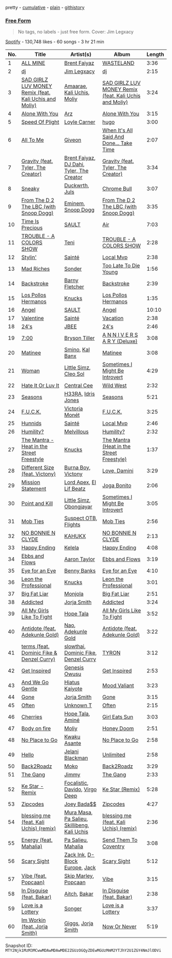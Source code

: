 pretty - [cumulative](/playlists/cumulative/37i9dQZF1DX6mMeq1VVekF.md) - [plain](/playlists/plain/37i9dQZF1DX6mMeq1VVekF) - [githistory](https://github.githistory.xyz/mackorone/spotify-playlist-archive/blob/main/playlists/plain/37i9dQZF1DX6mMeq1VVekF)

### [Free Form](https://open.spotify.com/playlist/37i9dQZF1DX6mMeq1VVekF)

> No tags, no labels \- just free form\. Cover: Jim Legxacy

[Spotify](https://open.spotify.com/user/spotify) - 130,748 likes - 60 songs - 3 hr 21 min

| No. | Title | Artist(s) | Album | Length |
|---|---|---|---|---|
| 1 | [ALL MINE](https://open.spotify.com/track/3XgGQ1wjo5khvq2UImjyNF) | [Brent Faiyaz](https://open.spotify.com/artist/3tlXnStJ1fFhdScmQeLpuG) | [WASTELAND](https://open.spotify.com/album/0PHMNbcgHfzSUALlfk7wGg) | 3:36 |
| 2 | [dj](https://open.spotify.com/track/3FkE7rIbfrkD5JluAGZtlt) | [Jim Legxacy](https://open.spotify.com/artist/7IrBqZo6diq3hV3GpUhrs2) | [dj](https://open.spotify.com/album/3muBhysPm7Fo5M7NiFLNLp) | 2:15 |
| 3 | [SAD GIRLZ LUV MONEY Remix \(feat\. Kali Uchis and Moliy\)](https://open.spotify.com/track/09gysnJpfQ3ublBmJDfcEC) | [Amaarae](https://open.spotify.com/artist/21UPYSRWFKwtqvSAnFnSvS), [Kali Uchis](https://open.spotify.com/artist/1U1el3k54VvEUzo3ybLPlM), [Moliy](https://open.spotify.com/artist/2hVWBpjLW4Q7fboYz2pVYK) | [SAD GIRLZ LUV MONEY Remix \(feat\. Kali Uchis and Moliy\)](https://open.spotify.com/album/4q4rHdKxyCzxuQrPcdjPyC) | 3:24 |
| 4 | [Alone With You](https://open.spotify.com/track/0W7brFokN6QtGRNp32RCQP) | [Arz](https://open.spotify.com/artist/369T15zvlCiF4zAzdZNhQL) | [Alone With You](https://open.spotify.com/album/1nTaMUZsk7VOqjpY0WQHWb) | 3:15 |
| 5 | [Speed Of Plight](https://open.spotify.com/track/1t2YGrS7RAznI7zFR0aIIP) | [Loyle Carner](https://open.spotify.com/artist/4oDjh8wNW5vDHyFRrDYC4k) | [hugo](https://open.spotify.com/album/3McfY0EGNjsrVdYa9ZnoSH) | 3:00 |
| 6 | [All To Me](https://open.spotify.com/track/5JycxhApZmzbA4xSwvqh6k) | [Giveon](https://open.spotify.com/artist/4fxd5Ee7UefO4CUXgwJ7IP) | [When It's All Said And Done..\. Take Time](https://open.spotify.com/album/1otOJAtgvO5VCBL4Gykrrd) | 2:07 |
| 7 | [Gravity \(feat\. Tyler, The Creator\)](https://open.spotify.com/track/6u3CPnFMKANYgfdiifFOiJ) | [Brent Faiyaz](https://open.spotify.com/artist/3tlXnStJ1fFhdScmQeLpuG), [DJ Dahi](https://open.spotify.com/artist/5BozIJTTNCufaZpjhy2der), [Tyler, The Creator](https://open.spotify.com/artist/4V8LLVI7PbaPR0K2TGSxFF) | [Gravity \(feat\. Tyler, The Creator\)](https://open.spotify.com/album/6ymw9w3tGhxVGBskQAhsvm) | 3:34 |
| 8 | [Sneaky](https://open.spotify.com/track/6XkG4MmrybBwPUm2d4wD0c) | [Duckwrth](https://open.spotify.com/artist/6I3MElirhT5t6Kf7p0hGk9), [Juls](https://open.spotify.com/artist/7BIkk865pwBrSZetA8Izic) | [Chrome Bull](https://open.spotify.com/album/3IJE33ruLyvq3yCiJubw4g) | 3:07 |
| 9 | [From The D 2 The LBC \(with Snoop Dogg\)](https://open.spotify.com/track/7My9ca9QEIR8MvIOdIrTWA) | [Eminem](https://open.spotify.com/artist/7dGJo4pcD2V6oG8kP0tJRR), [Snoop Dogg](https://open.spotify.com/artist/7hJcb9fa4alzcOq3EaNPoG) | [From The D 2 The LBC \(with Snoop Dogg\)](https://open.spotify.com/album/6F4ObGnJwwV5W4uLFHnNoT) | 3:35 |
| 10 | [Time Is Precious](https://open.spotify.com/track/6hdFvWuFjmoxJjSeEjiJpg) | [SAULT](https://open.spotify.com/artist/1uRxRKC7d9zwYGSRflTKDR) | [Air](https://open.spotify.com/album/7KR3GaBmiaydLWXrzHDKMt) | 7:03 |
| 11 | [TROUBLE \- A COLORS SHOW](https://open.spotify.com/track/7bhyLtr2FFiL9Psq42UNiw) | [Teni](https://open.spotify.com/artist/3ukrG1BmfEiuo0KDj8YTTS) | [TROUBLE \- A COLORS SHOW](https://open.spotify.com/album/4FdZWXrvbPEXhWuyCZaF5Q) | 2:28 |
| 12 | [Stylin'](https://open.spotify.com/track/0SLE0Ym3WhxfHSDR7Qd5pf) | [Sainté](https://open.spotify.com/artist/3DEdNjxF3ea9taOMCXouZ6) | [Local Mvp](https://open.spotify.com/album/02gUzFCFgKdsj8p1KcnASN) | 2:38 |
| 13 | [Mad Riches](https://open.spotify.com/track/0vA6Nhloi5UX2jmqX5Tvk9) | [Sonder](https://open.spotify.com/artist/2ICR2m4hOBPhaYiZB3rnLW) | [Too Late To Die Young](https://open.spotify.com/album/4MB6xXwCYtFbBW4ReqUWJn) | 1:56 |
| 14 | [Backstroke](https://open.spotify.com/track/5Zbn1bJ3yxodPIRgJCp9xh) | [Barny Fletcher](https://open.spotify.com/artist/5q9zHGohILrZ2j1bSL1VeG) | [Backstroke](https://open.spotify.com/album/6anKu2hrikzTux91WoVeuD) | 2:39 |
| 15 | [Los Pollos Hermanos](https://open.spotify.com/track/6hlrui656yBRUb3qGkd5lH) | [Knucks](https://open.spotify.com/artist/6W4vm8P3JFQboO4cvHeqaa) | [Los Pollos Hermanos](https://open.spotify.com/album/766Mv8IX7ddrwGr9jiSKjM) | 1:35 |
| 16 | [Angel](https://open.spotify.com/track/3WSRFKYZ9PmoFsfHb3vE3V) | [SAULT](https://open.spotify.com/artist/1uRxRKC7d9zwYGSRflTKDR) | [Angel](https://open.spotify.com/album/3b4R5cIr9AuzhOeqxTIsyc) | 10:10 |
| 17 | [Valentine](https://open.spotify.com/track/6ndkXjUShE5RQrUE1fRzs6) | [Sainté](https://open.spotify.com/artist/3DEdNjxF3ea9taOMCXouZ6) | [Vacation](https://open.spotify.com/album/4X0aPpHZQ1prmH7Wzm24ji) | 2:38 |
| 18 | [24's](https://open.spotify.com/track/6pe4kkc27IKSkubhLY7a5C) | [JBEE](https://open.spotify.com/artist/3LIh5lV3zpZkgmO0K6R6bq) | [24's](https://open.spotify.com/album/2zrwoynjMVDV6vsSwkwpNP) | 2:46 |
| 19 | [7:00](https://open.spotify.com/track/7LJZyNjN5U0LdYSBQ9hlLz) | [Bryson Tiller](https://open.spotify.com/artist/2EMAnMvWE2eb56ToJVfCWs) | [A N N I V E R S A R Y \(Deluxe\)](https://open.spotify.com/album/272GPDEjWzJtyZfHDWFXBy) | 3:08 |
| 20 | [Matinee](https://open.spotify.com/track/5c5lCOFiMF14K2pzYep4wo) | [Smino](https://open.spotify.com/artist/1ybINI1qPiFbwDXamRtwxD), [Kal Banx](https://open.spotify.com/artist/2TYRz7cFNZNPLUWRijsJNL) | [Matinee](https://open.spotify.com/album/238YXuMQe6bGCSqZ3A57EY) | 3:08 |
| 21 | [Woman](https://open.spotify.com/track/60GM1mA58L7SYD1bLQXBho) | [Little Simz](https://open.spotify.com/artist/6eXZu6O7nAUA5z6vLV8NKI), [Cleo Sol](https://open.spotify.com/artist/3ETLPQkcEd7z4k3IbZmXMq) | [Sometimes I Might Be Introvert](https://open.spotify.com/album/4nOym5RKE8Opauf3rMxPAW) | 4:29 |
| 22 | [Hate It Or Luv It](https://open.spotify.com/track/5CpnjR6DE6X3PFvmKqrw1l) | [Central Cee](https://open.spotify.com/artist/5H4yInM5zmHqpKIoMNAx4r) | [Wild West](https://open.spotify.com/album/0aAVMtHuK9wX1mQozWvdSZ) | 2:32 |
| 23 | [Seasons](https://open.spotify.com/track/1GkofJJt1Uaz5z4ch6ooLM) | [H33RA](https://open.spotify.com/artist/1NHGoS1F3ejgcKg5sE95LM), [Idris Jones](https://open.spotify.com/artist/46qyLqPPSLO54RLTHMV2QC) | [Seasons](https://open.spotify.com/album/13H6kGywIed09VEPyCw9gW) | 5:21 |
| 24 | [F.U.C.K.](https://open.spotify.com/track/0iDuW211AjTsYDPsLxyqX4) | [Victoria Monét](https://open.spotify.com/artist/63XBtGSEZINSyXylZxEUbv) | [F.U.C.K.](https://open.spotify.com/album/5ECJ8Rfo3VvvGz7MeBfhFC) | 3:25 |
| 25 | [Hunnids](https://open.spotify.com/track/1N4WFXhgmkrTRxK0X7R90u) | [Sainté](https://open.spotify.com/artist/3DEdNjxF3ea9taOMCXouZ6) | [Local Mvp](https://open.spotify.com/album/02gUzFCFgKdsj8p1KcnASN) | 2:46 |
| 26 | [Humility?](https://open.spotify.com/track/2voww0mdtDJa6gREsW8jIq) | [Melvillous](https://open.spotify.com/artist/0rP1JrlHuwm3oS32Hpli8J) | [Humility?](https://open.spotify.com/album/2fA7m2kL9XtV1UzF03igLI) | 2:32 |
| 27 | [The Mantra \- Heat in the Street Freestyle](https://open.spotify.com/track/58E4qtpkOmMqbJxHM1dm6I) | [Knucks](https://open.spotify.com/artist/6W4vm8P3JFQboO4cvHeqaa) | [The Mantra \(Heat in the Street Freestyle\)](https://open.spotify.com/album/3dZaDT52KPLtRFvt7xs3AD) | 1:37 |
| 28 | [Different Size \(feat\. Victony\)](https://open.spotify.com/track/0s5nhb6ts6uCKAVnGg46y6) | [Burna Boy](https://open.spotify.com/artist/3wcj11K77LjEY1PkEazffa), [Victony](https://open.spotify.com/artist/1E5hfn5BduN2nnoZCJmUVG) | [Love, Damini](https://open.spotify.com/album/6kgDkAupBVRSqbJPUaTJwQ) | 3:29 |
| 29 | [Mission Statement](https://open.spotify.com/track/4kyHipa75LPFlURL75JJDQ) | [Lord Apex](https://open.spotify.com/artist/052uglZ4PgpVs8YxEOViXz), [El Lif Beatz](https://open.spotify.com/artist/0HBQtIkqXtoKagoPOgxK8k) | [Joga Bonito](https://open.spotify.com/album/1GiqIEh3GOENNRNcqEbymm) | 2:06 |
| 30 | [Point and Kill](https://open.spotify.com/track/52y4KhkcAbYcogFg2u7UVP) | [Little Simz](https://open.spotify.com/artist/6eXZu6O7nAUA5z6vLV8NKI), [Obongjayar](https://open.spotify.com/artist/6l7R1jntPahGxwJt7Tky8h) | [Sometimes I Might Be Introvert](https://open.spotify.com/album/4nOym5RKE8Opauf3rMxPAW) | 3:05 |
| 31 | [Mob Ties](https://open.spotify.com/track/5U5isNSylokILAW2uvHNKV) | [Suspect OTB](https://open.spotify.com/artist/6UmdRN4VAfN58ZCLYGGBDE), [Flights](https://open.spotify.com/artist/7a0XICIJSvpVWQW6I7T2mv) | [Mob Ties](https://open.spotify.com/album/6ZB0YUbV1yhGuhAWdIv77s) | 2:56 |
| 32 | [NO BONNIE N CLYDE](https://open.spotify.com/track/31EJY5zvDJhQdfXc7g4V7T) | [KAHUKX](https://open.spotify.com/artist/3OkbxDtag6zvVnAaa9YLLC) | [NO BONNIE N CLYDE](https://open.spotify.com/album/5E1DYCj30VW0PshMibXmFm) | 2:13 |
| 33 | [Happy Ending](https://open.spotify.com/track/3nv43IARMsDxgfHHpEfeCQ) | [Kelela](https://open.spotify.com/artist/1U0sIzpRtDkvu1hXXzxh60) | [Happy Ending](https://open.spotify.com/album/4qInGWd8oKXlKxZCdqS8EL) | 4:08 |
| 34 | [Ebbs and Flows](https://open.spotify.com/track/7fv831b61zLwfA1d6Vp17f) | [Aaron Taylor](https://open.spotify.com/artist/1evO4fwLsEkkPGq32dCix7) | [Ebbs and Flows](https://open.spotify.com/album/6ymZzUwgOwGaevvamG568v) | 3:19 |
| 35 | [Eye for an Eye](https://open.spotify.com/track/1KjxNspmKdAncNRGNggUGk) | [Benny Banks](https://open.spotify.com/artist/6VkIVwkujaxm1wSNdhjUrg) | [Eye for an Eye](https://open.spotify.com/album/06ttneqqTXDO9pGsRGzRO7) | 4:10 |
| 36 | [Leon the Professional](https://open.spotify.com/track/0mT2c2MV6tqY7T3bs6JgwN) | [Knucks](https://open.spotify.com/artist/6W4vm8P3JFQboO4cvHeqaa) | [Leon the Professional](https://open.spotify.com/album/1NG1UlXaxBYm25tBEa5a9l) | 3:01 |
| 37 | [Big Fat Liar](https://open.spotify.com/track/0zMulZKhUroYHauRqdp9j3) | [Monjola](https://open.spotify.com/artist/1hwy1qY69O1tCOAm7MYeq6) | [Big Fat Liar](https://open.spotify.com/album/79Ls4iSOgSuuLoYn0wJmDt) | 2:51 |
| 38 | [Addicted](https://open.spotify.com/track/3vMtiUewPWlK5UsIlE8lIy) | [Jorja Smith](https://open.spotify.com/artist/1CoZyIx7UvdxT5c8UkMzHd) | [Addicted](https://open.spotify.com/album/4oGNxeyb9Qe4LcS98Szhcs) | 3:24 |
| 39 | [All My Girls Like To Fight](https://open.spotify.com/track/6rCuplMDiFQVSca77OQocz) | [Hope Tala](https://open.spotify.com/artist/74CcYmmNeHKe5PrZaISk8e) | [All My Girls Like To Fight](https://open.spotify.com/album/0ajMPNNALiabIrvCCaCKcl) | 3:52 |
| 40 | [Antidote \(feat\. Adekunle Gold\)](https://open.spotify.com/track/1ndeyZurGdaWqLh3srX0ia) | [Nao](https://open.spotify.com/artist/7aFTOGFDEqDtJUCziLVsVC), [Adekunle Gold](https://open.spotify.com/artist/2IK173RXLiCSQ8fhDlAb3s) | [Antidote \(feat\. Adekunle Gold\)](https://open.spotify.com/album/3KQZiAYQg3kXCKPKKNDdbX) | 3:22 |
| 41 | [terms \(feat\. Dominic Fike & Denzel Curry\)](https://open.spotify.com/track/2iwLygOHE2YStc23isxS3b) | [slowthai](https://open.spotify.com/artist/3r1XkJ7vCs8kHBSzGvPLdP), [Dominic Fike](https://open.spotify.com/artist/6USv9qhCn6zfxlBQIYJ9qs), [Denzel Curry](https://open.spotify.com/artist/6fxyWrfmjcbj5d12gXeiNV) | [TYRON](https://open.spotify.com/album/7qE3WaOVAAIxgH8WtjbBBj) | 3:12 |
| 42 | [Get Inspired](https://open.spotify.com/track/4Og0uXMYqouN7xOQ7u8jiW) | [Genesis Owusu](https://open.spotify.com/artist/1HvH97rzvCH6lfnLlgyfke) | [Get Inspired](https://open.spotify.com/album/2aBGFRtuLyivUnE2TF1FrD) | 2:53 |
| 43 | [And We Go Gentle](https://open.spotify.com/track/3PHgxKy3nKy0v9KvUtHl8g) | [Hiatus Kaiyote](https://open.spotify.com/artist/43JlwunhXm1oqdKyOa2Z9Y) | [Mood Valiant](https://open.spotify.com/album/456WeVeZk38VJuqg2sL7QG) | 3:23 |
| 44 | [Gone](https://open.spotify.com/track/1wFwyUWoNFdr0Fl0QygxZ2) | [Jorja Smith](https://open.spotify.com/artist/1CoZyIx7UvdxT5c8UkMzHd) | [Gone](https://open.spotify.com/album/6v6x88d6F3VhxiCL6j4Qhn) | 3:15 |
| 45 | [Often](https://open.spotify.com/track/2utO4r7BTh4TnquhcGsBrU) | [Unknown T](https://open.spotify.com/artist/3iAhNz3e31lBuXYOsqGsf3) | [Often](https://open.spotify.com/album/29SFjH5fzSE7tE0PIqmIQx) | 2:15 |
| 46 | [Cherries](https://open.spotify.com/track/13z7RLPmgupzRwQY9NiTZU) | [Hope Tala](https://open.spotify.com/artist/74CcYmmNeHKe5PrZaISk8e), [Aminé](https://open.spotify.com/artist/3Gm5F95VdRxW3mqCn8RPBJ) | [Girl Eats Sun](https://open.spotify.com/album/6Go01eX2LbvalYrTF8r8Ps) | 3:03 |
| 47 | [Body on fire](https://open.spotify.com/track/3VgCXhYG94j4EXJWhgm1mQ) | [Moliy](https://open.spotify.com/artist/2hVWBpjLW4Q7fboYz2pVYK) | [Honey Doom](https://open.spotify.com/album/3TvKmSxLeUCvQpNRgnVgN3) | 2:51 |
| 48 | [No Place to Go](https://open.spotify.com/track/5BZNwpikNrrsEJMO2WB75Y) | [Kwaku Asante](https://open.spotify.com/artist/2aUr9B6iwO3eYiEHJIpB0M) | [No Place to Go](https://open.spotify.com/album/1TZGnPEGfPSfK9H2TBUkxX) | 2:58 |
| 49 | [Hello](https://open.spotify.com/track/2dPljTAcJMuHXwojPtsv3h) | [Jelani Blackman](https://open.spotify.com/artist/0fjaIHFhiW9vWX8bncZCOo) | [Unlimited](https://open.spotify.com/album/72vlLzn1FIEi1mHwJjfsW5) | 2:58 |
| 50 | [Back2Roadz](https://open.spotify.com/track/2ZXoSRvhNk1tAGjBHA66bN) | [Moko](https://open.spotify.com/artist/1SNK64zmUMbnh5bVIVYARH) | [Back2Roadz](https://open.spotify.com/album/4h4vZc4NDKHRrlV5AYEgv8) | 3:29 |
| 51 | [The Gang](https://open.spotify.com/track/2pKvxpetsBNnGK2L4H64Rf) | [Jimmy](https://open.spotify.com/artist/06w8gYYjCLGIK8Cp4ltMJo) | [The Gang](https://open.spotify.com/album/605XKaVg1al5g8F2FwSlSN) | 2:33 |
| 52 | [Ke Star \- Remix](https://open.spotify.com/track/7b3991NnMDhwZRq7C2Cpgc) | [Focalistic](https://open.spotify.com/artist/2GJMSZ7M3D0KyyKRhYgWju), [Davido](https://open.spotify.com/artist/0Y3agQaa6g2r0YmHPOO9rh), [Virgo Deep](https://open.spotify.com/artist/4Ml0ZcVza4oApvqWK8K7wM) | [Ke Star \(Remix\)](https://open.spotify.com/album/0ycU5aDeq22IewMlUF1A66) | 5:28 |
| 53 | [Zipcodes](https://open.spotify.com/track/7klycPYjcy8FSQcIZTAVNy) | [Joey Bada$$](https://open.spotify.com/artist/2P5sC9cVZDToPxyomzF1UH) | [Zipcodes](https://open.spotify.com/album/49OiilOMo4qUuaIpNhc00S) | 4:27 |
| 54 | [blessing me \(feat\. Kali Uchis\) \(remix\)](https://open.spotify.com/track/2HGSNTGF7iHWe3jDVJFRtN) | [Mura Masa](https://open.spotify.com/artist/5Q81rlcTFh3k6DQJXPdsot), [Pa Salieu](https://open.spotify.com/artist/290nCNEce1y6rfoJiO2rK7), [Skillibeng](https://open.spotify.com/artist/5FkUhnHQ0KC63549LHHtst), [Kali Uchis](https://open.spotify.com/artist/1U1el3k54VvEUzo3ybLPlM) | [blessing me \(feat\. Kali Uchis\) \(remix\)](https://open.spotify.com/album/645zTMEqAie03KrgBvhJxa) | 2:36 |
| 55 | [Energy \(feat\. Mahalia\)](https://open.spotify.com/track/1KSz0dMTPwRq9OqLkNxcfd) | [Pa Salieu](https://open.spotify.com/artist/290nCNEce1y6rfoJiO2rK7), [Mahalia](https://open.spotify.com/artist/16rCzZOMQX7P8Kmn5YKexI) | [Send Them To Coventry](https://open.spotify.com/album/07XuUjDVxufzEQI5bGpzhT) | 3:08 |
| 56 | [Scary Sight](https://open.spotify.com/track/4R9JMjQdMt7AMRis0HlF7w) | [Zack Ink](https://open.spotify.com/artist/7uaikZmOtxXTNe5kPWv5t6), [D\-Block Europe](https://open.spotify.com/artist/5VadK1havLhK1OpKYsXv9y), [Jack](https://open.spotify.com/artist/7CIYYEGtuTl0sjwEY8ihGh) | [Scary Sight](https://open.spotify.com/album/4fsvP1YJLEu9dEBO1fOIt5) | 5:12 |
| 57 | [Vibe \(feat\. Popcaan\)](https://open.spotify.com/track/4VFk3eto9JaRlOQokHWZZB) | [Skip Marley](https://open.spotify.com/artist/4ryoUS0W8qXokfMxrlJt6O), [Popcaan](https://open.spotify.com/artist/62DmErcU7dqZbJaDqwsqzR) | [Vibe](https://open.spotify.com/album/4vY5bGXeYLqW2gQqADFMty) | 3:15 |
| 58 | [In Disguise \(feat\. Bakar\)](https://open.spotify.com/track/664xNHBYkCWIkIWXuop9lc) | [Aitch](https://open.spotify.com/artist/2PJEagPIxaBugeMjIyKVXF), [Bakar](https://open.spotify.com/artist/3K2Srho6NCF3o9MswGR76H) | [In Disguise \(feat\. Bakar\)](https://open.spotify.com/album/23u0FuhV3UGHXvMWD2h5ms) | 2:38 |
| 59 | [Love is a Lottery](https://open.spotify.com/track/2vYBVOigtDiRXbH6TOg6sx) | [Songer](https://open.spotify.com/artist/1iW3b73XWPQSknLyH5kDrd) | [Love is a Lottery](https://open.spotify.com/album/0BmQyo8T0Oief6QZjsbQfZ) | 3:37 |
| 60 | [Im Workin \(feat\. Jorja Smith\)](https://open.spotify.com/track/4cqjB1MFbHYmCzN6ENAbOV) | [Giggs](https://open.spotify.com/artist/3S0tlB4fE7ChxI2pWz8Xip), [Jorja Smith](https://open.spotify.com/artist/1CoZyIx7UvdxT5c8UkMzHd) | [Now Or Never](https://open.spotify.com/album/5REuIeh4EBrkU0Nrz3n5jT) | 5:19 |

Snapshot ID: `MTY2Njk1MzM3MCwwMDAwMDAwMDE2ZGUzOGQyZDEwMGUzMmM2YTJhY2U1ZGY4NmJlODVi`
